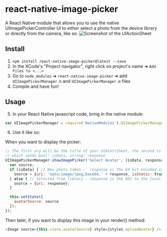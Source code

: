 # react-native-image-picker
A React Native module that allows you to use the native UIImagePickerController UI to either select a photo from the device library or directly from the camera, like so:
![Screenshot of the UIActionSheet](https://github.com/marcshilling/react-native-image-picker/blob/master/AlertSheetImage.jpg)

## Install
1. `npm install react-native-image-picker@latest --save`
2. In the XCode's "Project navigator", right click on project's name ➜ `Add Files to <...>`
3. Go to `node_modules` ➜ `react-native-image-picker` ➜ add `UIImagePickerManager.h` and `UIImagePickerManager.m` files
4. Compile and have fun!

## Usage
5. In your React Native javascript code, bring in the native module:

  ```javascript
var UIImagePickerManager = require('NativeModules').UIImagePickerManager;
  ```
6. Use it like so:

  When you want to display the picker:
  ```javascript
  // The first arg will be the title of your UIAlertSheet, the second is your callback
  // which sends bool: isData, string: response
  UIImagePickerManager.showImagePicker('Select Avatar', (isData, response) => {
    var source;
    if (isData) { // New photo taken -  response is the 64 bit encoded image data string
      source = {uri: 'data:image/jpeg;base64,' + response, isStatic: true};
    } else { // Selected from library - response is the URI to the local file asset
      source = {uri: response};
    }

    this.setState({
      avatarSource: source
    });
  });
  ```
  Then later, if you want to display this image in your render() method:
  ```javascript
  <Image source={this.state.avatarSource} style={styles.uploadAvatar} />
  ```
